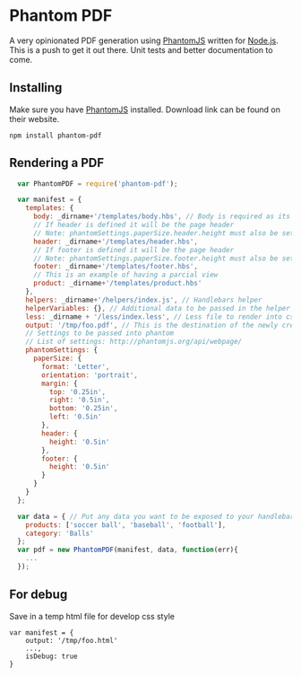 # Phantom PDF

A very opinionated PDF generation using [PhantomJS](http://phantomjs.org/) written for [Node.js](http://nodejs.org/). This is a push to get it out there. Unit tests and better documentation to come.

## Installing

  Make sure you have [PhantomJS](http://phantomjs.org/) installed. Download link can be found on their website.

    npm install phantom-pdf

## Rendering a PDF

```javascript
  var PhantomPDF = require('phantom-pdf');

  var manifest = {
    templates: {
      body: _dirname+'/templates/body.hbs', // Body is required as its the entry point
      // If header is defined it will be the page header
      // Note: phantomSettings.paperSize.header.height must also be set
      header: _dirname+'/templates/header.hbs',
      // If footer is defined it will be the page header
      // Note: phantomSettings.paperSize.footer.height must also be set
      footer: _dirname+'/templates/footer.hbs',
      // This is an example of having a parcial view
      product: _dirname+'/templates/product.hbs'
    },
    helpers: _dirname+'/helpers/index.js', // Handlebars helper
    helperVariables: {}, // Additional data to be passed in the helper such as local
    less: _dirname + '/less/index.less', // Less file to render into css
    output: '/tmp/foo.pdf', // This is the destination of the newly created PDF
    // Settings to be passed into phantom
    // List of settings: http://phantomjs.org/api/webpage/
    phantomSettings: {
      paperSize: {
        format: 'Letter',
        orientation: 'portrait',
        margin: {
          top: '0.25in',
          right: '0.5in',
          bottom: '0.25in',
          left: '0.5in'
        },
        header: {
          height: '0.5in'
        },
        footer: {
          height: '0.5in'
        }
      }
    }
  };

  var data = { // Put any data you want to be exposed to your handlebars template
    products: ['soccer ball', 'baseball', 'football'],
    category: 'Balls'
  };
  var pdf = new PhantomPDF(manifest, data, function(err){
    ...
  });
```

## For debug
Save in a temp html file for develop css style

```
var manifest = {
    output: '/tmp/foo.html'
    ...,
    isDebug: true
}
```
